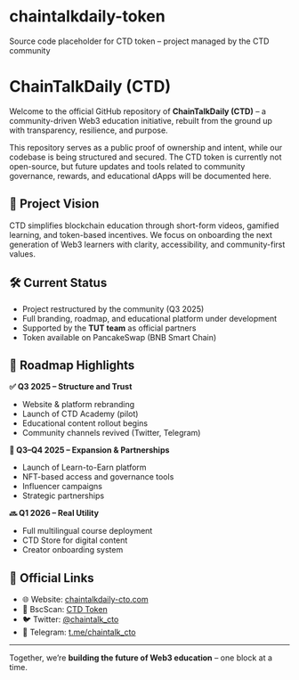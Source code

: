 # chaintalkdaily-token
Source code placeholder for CTD token – project managed by the CTD community
# ChainTalkDaily (CTD)

Welcome to the official GitHub repository of **ChainTalkDaily (CTD)** – a community-driven Web3 education initiative, rebuilt from the ground up with transparency, resilience, and purpose.

This repository serves as a public proof of ownership and intent, while our codebase is being structured and secured. The CTD token is currently not open-source, but future updates and tools related to community governance, rewards, and educational dApps will be documented here.

## 🎯 Project Vision

CTD simplifies blockchain education through short-form videos, gamified learning, and token-based incentives. We focus on onboarding the next generation of Web3 learners with clarity, accessibility, and community-first values.

## 🛠️ Current Status

- Project restructured by the community (Q3 2025)
- Full branding, roadmap, and educational platform under development
- Supported by the **TUT team** as official partners
- Token available on PancakeSwap (BNB Smart Chain)

## 🚀 Roadmap Highlights

**✅ Q3 2025 – Structure and Trust**
- Website & platform rebranding  
- Launch of CTD Academy (pilot)  
- Educational content rollout begins  
- Community channels revived (Twitter, Telegram)  

**🔄 Q3–Q4 2025 – Expansion & Partnerships**
- Launch of Learn-to-Earn platform  
- NFT-based access and governance tools  
- Influencer campaigns  
- Strategic partnerships  

**🔜 Q1 2026 – Real Utility**
- Full multilingual course deployment  
- CTD Store for digital content  
- Creator onboarding system  

## 🔗 Official Links

- 🌐 Website: [chaintalkdaily-cto.com](https://chaintalkdaily-cto.com)  
- 🔎 BscScan: [CTD Token](https://bscscan.com/token/0x7f890a4a575558307826c82e4cb6e671f3178bfc)  
- 🐦 Twitter: [@chaintalk_cto](https://x.com/chaintalk_cto)  
- 💬 Telegram: [t.me/chaintalk_cto](https://t.me/chaintalk_cto)

---

Together, we’re **building the future of Web3 education** – one block at a time.
